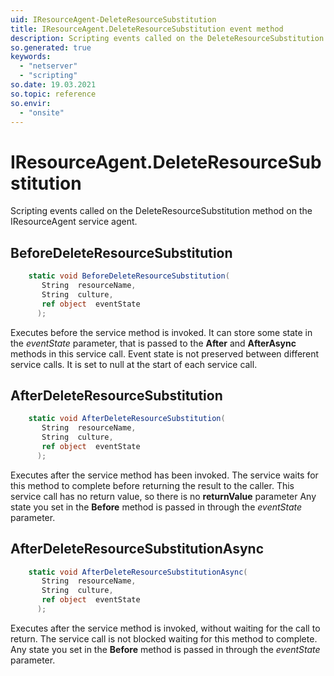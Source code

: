 ```yaml
---
uid: IResourceAgent-DeleteResourceSubstitution
title: IResourceAgent.DeleteResourceSubstitution event method
description: Scripting events called on the DeleteResourceSubstitution method on the IResourceAgent service agent.
so.generated: true
keywords:
  - "netserver"
  - "scripting"
so.date: 19.03.2021
so.topic: reference
so.envir:
  - "onsite"
---
```

# IResourceAgent.DeleteResourceSubstitution

Scripting events called on the <see cref='M:SuperOffice.CRM.Services.IResourceAgent.DeleteResourceSubstitution'>DeleteResourceSubstitution</see> method on the <see cref='IResourceAgent'>IResourceAgent</see>  service agent.

## BeforeDeleteResourceSubstitution
```cs
    static void BeforeDeleteResourceSubstitution(
       String  resourceName,
       String  culture,
       ref object  eventState
      );
```
Executes before the service method is invoked.
It can store some state in the *eventState* parameter, that is passed to the **After** and **AfterAsync** methods in this service call.
Event state is not preserved between different service calls. It is set to null at the start of each service call.
## AfterDeleteResourceSubstitution
```cs
    static void AfterDeleteResourceSubstitution(
       String  resourceName,
       String  culture,
       ref object  eventState
      );
```
Executes after the service method has been invoked. The service waits for this method to complete before returning the result to the caller.
This service call has no return value, so there is no **returnValue** parameter
Any state you set in the **Before** method is passed in through the *eventState* parameter.
## AfterDeleteResourceSubstitutionAsync
```cs
    static void AfterDeleteResourceSubstitutionAsync(
       String  resourceName,
       String  culture,
       ref object  eventState
      );
```
Executes after the service method is invoked, without waiting for the call to return.
The service call is not blocked waiting for this method to complete.
Any state you set in the **Before** method is passed in through the *eventState* parameter.


